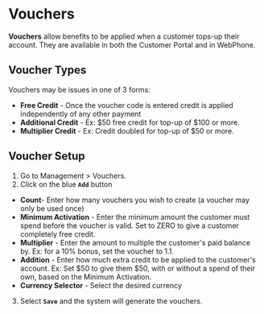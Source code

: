 # Vouchers

**Vouchers** allow benefits to be applied when a customer tops-up their account. They are available in both the Customer Portal and in WebPhone. 

## Voucher Types

Vouchers may be issues in one of 3 forms:

* **Free Credit** - Once the voucher code is entered credit is applied independently of any other payment
* **Additional Credit** - Ex: $50 free credit for top-up of $100 or more.
* **Multiplier Credit** - Ex: Credit doubled for top-up of $50 or more.

## Voucher Setup

1. Go to Management > Vouchers.
2. Click on the blue **`Add`** button

  * **Count**- Enter how many vouchers you wish to create (a voucher may only be used once)
  * **Minimum Activation** - Enter the minimum amount the customer must spend before the voucher is valid. Set to ZERO to give a customer completely free credit. 
  * **Multiplier** - Enter the amount to multiple the customer's paid balance by. Ex: for a 10% bonus, set the voucher to 1.1.
  * **Addition** - Enter how much extra credit to be applied to the customer's account. Ex: Set $50 to give them $50, with or without a spend of their own, based on the Minimum Activation.
  * **Currency Selector** - Select the desired currency

3. Select **`Save`** and the system will generate the vouchers.
